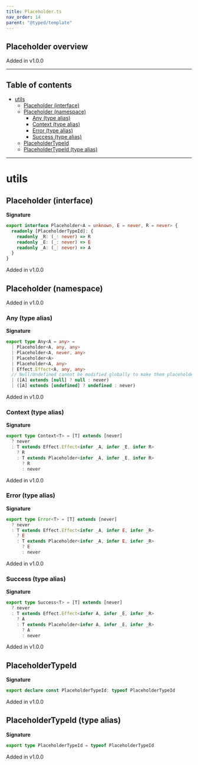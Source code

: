 ```yaml
---
title: Placeholder.ts
nav_order: 14
parent: "@typed/template"
---
```


## Placeholder overview

Added in v1.0.0

---

<h2 class="text-delta">Table of contents</h2>

- [utils](#utils)
  - [Placeholder (interface)](#placeholder-interface)
  - [Placeholder (namespace)](#placeholder-namespace)
    - [Any (type alias)](#any-type-alias)
    - [Context (type alias)](#context-type-alias)
    - [Error (type alias)](#error-type-alias)
    - [Success (type alias)](#success-type-alias)
  - [PlaceholderTypeId](#placeholdertypeid)
  - [PlaceholderTypeId (type alias)](#placeholdertypeid-type-alias)

---

# utils

## Placeholder (interface)

**Signature**

```ts
export interface Placeholder<A = unknown, E = never, R = never> {
  readonly [PlaceholderTypeId]: {
    readonly _R: (_: never) => R
    readonly _E: (_: never) => E
    readonly _A: (_: never) => A
  }
}
```

Added in v1.0.0

## Placeholder (namespace)

Added in v1.0.0

### Any (type alias)

**Signature**

```ts
export type Any<A = any> =
  | Placeholder<A, any, any>
  | Placeholder<A, never, any>
  | Placeholder<A>
  | Placeholder<A, any>
  | Effect.Effect<A, any, any>
  // Null/Undefined cannot be modified globally to make them placeholders
  | ([A] extends [null] ? null : never)
  | ([A] extends [undefined] ? undefined : never)
```

Added in v1.0.0

### Context (type alias)

**Signature**

```ts
export type Context<T> = [T] extends [never]
  ? never
  : T extends Effect.Effect<infer _A, infer _E, infer R>
    ? R
    : T extends Placeholder<infer _A, infer _E, infer R>
      ? R
      : never
```

Added in v1.0.0

### Error (type alias)

**Signature**

```ts
export type Error<T> = [T] extends [never]
  ? never
  : T extends Effect.Effect<infer _A, infer E, infer _R>
    ? E
    : T extends Placeholder<infer _A, infer E, infer _R>
      ? E
      : never
```

Added in v1.0.0

### Success (type alias)

**Signature**

```ts
export type Success<T> = [T] extends [never]
  ? never
  : T extends Effect.Effect<infer A, infer _E, infer _R>
    ? A
    : T extends Placeholder<infer A, infer _E, infer _R>
      ? A
      : never
```

Added in v1.0.0

## PlaceholderTypeId

**Signature**

```ts
export declare const PlaceholderTypeId: typeof PlaceholderTypeId
```

Added in v1.0.0

## PlaceholderTypeId (type alias)

**Signature**

```ts
export type PlaceholderTypeId = typeof PlaceholderTypeId
```

Added in v1.0.0
